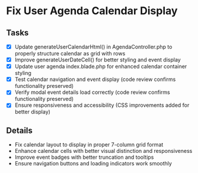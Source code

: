 # Fix User Agenda Calendar Display

## Tasks
- [x] Update generateUserCalendarHtml() in AgendaController.php to properly structure calendar as grid with rows
- [x] Improve generateUserDateCell() for better styling and event display
- [x] Update user agenda index.blade.php for enhanced calendar container styling
- [x] Test calendar navigation and event display (code review confirms functionality preserved)
- [x] Verify modal event details load correctly (code review confirms functionality preserved)
- [x] Ensure responsiveness and accessibility (CSS improvements added for better display)

## Details
- Fix calendar layout to display in proper 7-column grid format
- Enhance calendar cells with better visual distinction and responsiveness
- Improve event badges with better truncation and tooltips
- Ensure navigation buttons and loading indicators work smoothly
